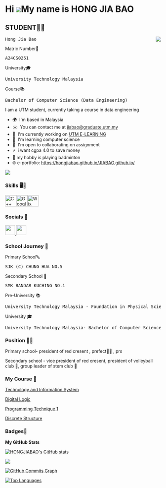 Hi ![](https://user-images.githubusercontent.com/18350557/176309783-0785949b-9127-417c-8b55-ab5a4333674e.gif)My name is HONG JIA BAO
====================================================================================================================================

STUDENT🧑🏻
-------
<source type="image/webp" srcset="https://media3.giphy.com/media/v1.Y2lkPTc5MGI3NjExNWphMDk0Z2lsYmxnc3hxOW01ZWNnaGxxM3UzbTJwaXBwaXJkZjR1dCZlcD12MV9pbnRlcm5hbF9naWZfYnlfaWQmY3Q9Zw/qJzZ4APiDZQuJDY7vh/giphy.webp">
<img align="right" class="giphy-gif-img giphy-img-loaded" src="https://media3.giphy.com/media/v1.Y2lkPTc5MGI3NjExNWphMDk0Z2lsYmxnc3hxOW01ZWNnaGxxM3UzbTJwaXBwaXJkZjR1dCZlcD12MV9pbnRlcm5hbF9naWZfYnlfaWQmY3Q9Zw/qJzZ4APiDZQuJDY7vh/giphy.gif" style="max-width: 100%; display: inline-block;">

<pre>Hong Jia Bao</pre>
Matric Number🔢
<pre>A24CS0251</pre>
University🎓
<pre>University Technology Malaysia</pre>
Course📚
<pre>Bachelor of Computer Science (Data Engineering)</pre>

I am a UTM student, currently taking a course in data engineering

* 🌍  I'm based in Malaysia
* ✉️  You can contact me at [jiabao@graduate.utm.my](mailto:jiabao@graduate.utm.my)
* 🚀  I'm currently working on [UTM E-LEARNING](http://elearning.utm.my/24251/login/index.php?loginredirect=1)
* 🧠  I'm learning computer science
* 🤝  I'm open to collaborating on assignment
* ⚡  i want cgpa 4.0 to save money
* 🏸 my hobby is playing badminton
* 🌐 e-portfolio: https://hongjiabao.github.io/JIABAO.github.io/

<a href="https://www.github.com/HONGJIABAO" target="_blank" rel="noreferrer"><img
src="https://img.shields.io/github/followers/HONGJIABAO?logo=github&style=for-the-badge&color=ffffff&labelColor=000000" /></a>

### Skills 🖥️🔧

<p align="left">
<a href="https://docs.microsoft.com/en-us/cpp/?view=msvc-170" target="_blank" rel="noreferrer"><img src="https://raw.githubusercontent.com/danielcranney/readme-generator/main/public/icons/skills/cplusplus-colored.svg" width="36" height="36" alt="C++" /></a><a href="https://cloud.google.com/" target="_blank" rel="noreferrer"><img src="https://raw.githubusercontent.com/danielcranney/readme-generator/main/public/icons/skills/googlecloud-colored.svg" width="36" height="36" alt="Google Cloud" /></a><a href="https://wix.com" target="_blank" rel="noreferrer"><img src="https://raw.githubusercontent.com/danielcranney/readme-generator/main/public/icons/skills/wix-colored.svg" width="36" height="36" alt="Wix" /></a>
</p>


### Socials 📱

<p align="left"> <a href="https://www.github.com/HONGJIABAO" target="_blank" rel="noreferrer"> <picture> <source media="(prefers-color-scheme: dark)" srcset="https://raw.githubusercontent.com/danielcranney/readme-generator/main/public/icons/socials/github-dark.svg" /> <source media="(prefers-color-scheme: light)" srcset="https://raw.githubusercontent.com/danielcranney/readme-generator/main/public/icons/socials/github.svg" /> <img src="https://raw.githubusercontent.com/danielcranney/readme-generator/main/public/icons/socials/github.svg" width="32" height="32" /> </picture> </a> <a href="http://www.instagram.com/jiabao0920" target="_blank" rel="noreferrer"> <picture> <source media="(prefers-color-scheme: dark)" srcset="https://raw.githubusercontent.com/danielcranney/readme-generator/main/public/icons/socials/instagram-dark.svg" /> <source media="(prefers-color-scheme: light)" srcset="https://raw.githubusercontent.com/danielcranney/readme-generator/main/public/icons/socials/instagram.svg" /> <img src="https://raw.githubusercontent.com/danielcranney/readme-generator/main/public/icons/socials/instagram.svg" width="32" height="32" /> </picture> </a></p>

### School Journey 🏫
Primary School🔤
<pre>SJK (C) CHUNG HUA NO.5</pre>
Secondary School 🏫
<pre>SMK BANDAR KUCHING NO.1 </pre>
Pre-University 📚
<pre>University Technology Malaysia - Foundation in Physical Science</pre>
University 🎓
<pre>University Technology Malaysia- Bachelor of Computer Science (Data Engineering) </pre>

### Position ✌🏻
Primary school- president of red cresent , prefect🧍🏻 , prs

Secondary school - vice president of red cresent, president of volleyball club 🏐, group leader of stem club 🥼


### My Course 📖
[Technology and Information System](https://github.com/HONGJIABAO/Technology-and-Information-System)

[Digital Logic](https://github.com/HONGJIABAO/digital-logic)

[Programming Technique 1](https://github.com/HONGJIABAO/programming-technique-1)

[Discrete Structure](https://github.com/HONGJIABAO/Discrete-Structure)

### Badges🔧

<b>My GitHub Stats</b>

<a href="http://www.github.com/HONGJIABAO"><img src="https://github-readme-stats.vercel.app/api?username=HONGJIABAO&show_icons=true&hide=&count_private=true&title_color=ffffff&text_color=facc15&icon_color=ffffff&bg_color=000000&hide_border=true&show_icons=true" alt="HONGJIABAO's GitHub stats" /></a>

<a href="http://www.github.com/HONGJIABAO"><img src="https://github-readme-streak-stats.herokuapp.com/?user=HONGJIABAO&stroke=facc15&background=000000&ring=ffffff&fire=ffffff&currStreakNum=facc15&currStreakLabel=ffffff&sideNums=facc15&sideLabels=facc15&dates=facc15&hide_border=true" /></a>

<a href="http://www.github.com/HONGJIABAO"><img src="https://github-readme-activity-graph.cyclic.app/graph?username=HONGJIABAO&bg_color=000000&color=facc15&line=ffffff&point=facc15&area_color=000000&area=true&hide_border=true&custom_title=GitHub%20Commits%20Graph" alt="GitHub Commits Graph" /></a>

<a href="https://github.com/HONGJIABAO" align="left"><img src="https://github-readme-stats.vercel.app/api/top-langs/?username=HONGJIABAO&langs_count=10&title_color=ffffff&text_color=facc15&icon_color=ffffff&bg_color=000000&hide_border=true&locale=en&custom_title=Top%20%Languages" alt="Top Languages" /></a>

